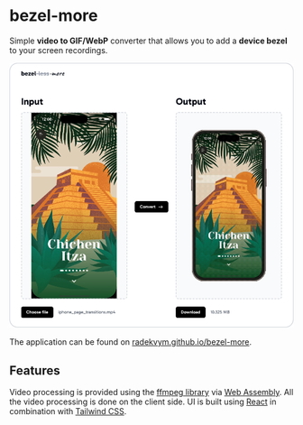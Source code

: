 # bezel-more

Simple **video to GIF/WebP** converter that allows you to add a **device bezel** to your screen recordings.

<p align="center">
    <a href="https://radekvym.github.io/bezel-more/">
        <picture>
            <source srcset="./images/bezel-more-dark.png" media="(prefers-color-scheme: dark)">
            <img src="./images/bezel-more-light.png" width="700">
        </picture>
    </a>
</p>

The application can be found on [radekvym.github.io/bezel-more](https://radekvym.github.io/bezel-more/).

## Features

Video processing is provided using the [ffmpeg library](https://ffmpeg.org/) via [Web Assembly](https://github.com/ffmpegwasm/ffmpeg.wasm). All the video processing is done on the client side. UI is built using [React](https://react.dev/) in combination with [Tailwind CSS](https://tailwindcss.com/).
